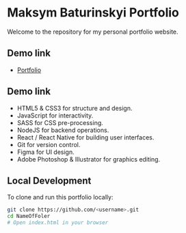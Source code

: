 # Maksym Baturinskyi Portfolio

Welcome to the repository for my personal portfolio website.
## Demo link
 - [Portfolio](http://todomvc.com/examples/vanillajs/)

## Demo link

- HTML5 & CSS3 for structure and design.
- JavaScript for interactivity.
- SASS for CSS pre-processing.
- NodeJS for backend operations.
- React / React Native for building user interfaces.
- Git for version control.
- Figma for UI design.
- Adobe Photoshop & Illustrator for graphics editing.


## Local Development

To clone and run this portfolio locally:

```bash
git clone https://github.com/<username>.git
cd NameOfFoler
# Open index.html in your browser

